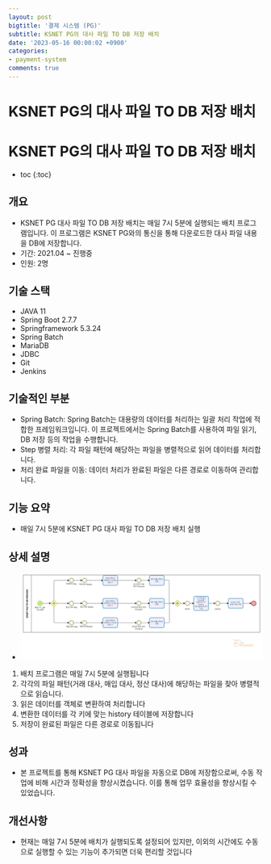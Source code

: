 ```yaml
---
layout: post
bigtitle: '결제 시스템 (PG)'
subtitle: KSNET PG의 대사 파일 TO DB 저장 배치
date: '2023-05-16 00:00:02 +0900'
categories:
- payment-system
comments: true
---
```


# KSNET PG의 대사 파일 TO DB 저장 배치

# KSNET PG의 대사 파일 TO DB 저장 배치
* toc
{:toc}

## 개요
+ KSNET PG 대사 파일 TO DB 저장 배치는 매일 7시 5분에 실행되는 배치 프로그램입니다. 이 프로그램은 KSNET PG와의 통신을 통해 다운로드한 대사 파일 내용을 DB에 저장합니다.
+ 기간: 2021.04 ~ 진행중
+ 인원: 2명

## 기술 스택
+ JAVA 11
+ Spring Boot 2.7.7
+ Springframework 5.3.24
+ Spring Batch
+ MariaDB
+ JDBC
+ Git
+ Jenkins

## 기술적인 부분
+ Spring Batch: Spring Batch는 대용량의 데이터를 처리하는 일괄 처리 작업에 적합한 프레임워크입니다. 이 프로젝트에서는 Spring Batch를 사용하여 파일 읽기, DB 저장 등의 작업을 수행합니다.
+ Step 병렬 처리: 각 파일 패턴에 해당하는 파일을 병렬적으로 읽어 데이터를 처리합니다.
+ 처리 완료 파일을 이동: 데이터 처리가 완료된 파일은 다른 경로로 이동하여 관리합니다.

## 기능 요약
+ 매일 7시 5분에 KSNET PG 대사 파일 TO DB 저장 배치 실행

## 상세 설명
+ ![img.png](../../../assets/img/payment-system/KsnetFileToDB.png)

1. 배치 프로그램은 매일 7시 5분에 실행됩니다
2. 각각의 파일 패턴(거래 대사, 매입 대사, 정산 대사)에 해당하는 파일을 찾아 병렬적으로 읽습니다.
3. 읽은 데이터를 객체로 변환하여 처리합니다
4. 변환한 데이터를 각 키에 맞는 history 테이블에 저장합니다 
5. 저장이 완료된 파일은 다른 경로로 이동됩니다

## 성과
+ 본 프로젝트를 통해 KSNET PG 대사 파일을 자동으로 DB에 저장함으로써, 수동 작업에 비해 시간과 정확성을 향상시켰습니다. 이를 통해 업무 효율성을 향상시킬 수 있었습니다.
 
## 개선사항
+ 현재는 매일 7시 5분에 배치가 실행되도록 설정되어 있지만, 이외의 시간에도 수동으로 실행할 수 있는 기능이 추가되면 더욱 편리할 것입니다


